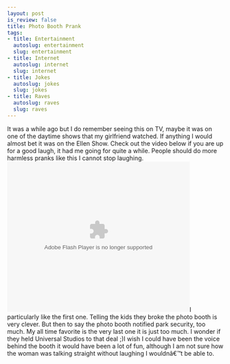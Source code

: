 ```yaml
--- 
layout: post
is_review: false
title: Photo Booth Prank
tags: 
- title: Entertainment
  autoslug: entertainment
  slug: entertainment
- title: Internet
  autoslug: internet
  slug: internet
- title: Jokes
  autoslug: jokes
  slug: jokes
- title: Raves
  autoslug: raves
  slug: raves
---
```

It was a while ago but I do remember seeing this on TV, maybe it was on one of the daytime shows that my girlfriend watched.  If anything I would almost bet it was on the Ellen Show.  Check out the video below if you are up for a good laugh, it had me going for quite a while.  People should do more harmless pranks like this I cannot stop laughing.<object type="application/x-shockwave-flash" height="350" data="http://video.google.com/googleplayer.swf?docId=-7492765266509368512&hl=en" width="425"> <param value="http://video.google.com/googleplayer.swf?docId=-7492765266509368512&hl=en" name="movie" /><param value="transparent" name="wmode" /></object>I particularly like the first one. Telling the kids they broke the photo booth is very clever.  But then to say the photo booth notified park security, too much.  My all time favorite is the very last one it is just too much.  I wonder if they held Universal Studios to that deal ;)I wish I could have been the voice behind the booth it would have been a lot of fun, although I am not sure how the woman was talking straight without laughing I wouldnâ€™t be able to.
